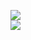 [![](https://img.shields.io/badge/Made%20With-Github%20Spray-lightgrey.svg?style=for-the-badge&logo=github)](https://github.com/Annihil/github-spray#17696)  
[![](https://i.imgur.com/2DrTn0Z.gif)](https://github.com/Annihil/github-spray)